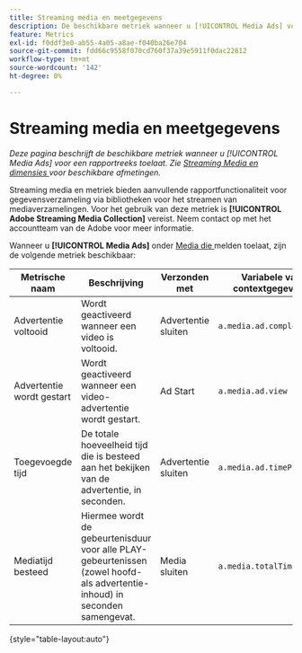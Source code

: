 ```yaml
---
title: Streaming media en meetgegevens
description: De beschikbare metriek wanneer u [!UICONTROL Media Ads] voor een rapportreeks toelaat.
feature: Metrics
exl-id: f0ddf3e0-ab55-4a05-a8ae-f040ba26e704
source-git-commit: fdd66c9558f070cd760f37a39e5911f0dac22612
workflow-type: tm+mt
source-wordcount: '142'
ht-degree: 0%

---
```


# Streaming media en meetgegevens

*Deze pagina beschrijft de beschikbare metriek wanneer u [!UICONTROL Media Ads] voor een rapportreeks toelaat. Zie [ Streaming Media en dimensies ](../dimensions/sm-ads.md) voor beschikbare afmetingen.*

Streaming media en metriek bieden aanvullende rapportfunctionaliteit voor gegevensverzameling via bibliotheken voor het streamen van mediaverzamelingen. Voor het gebruik van deze metriek is **[!UICONTROL Adobe Streaming Media Collection]** vereist. Neem contact op met het accountteam van de Adobe voor meer informatie.

Wanneer u **[!UICONTROL Media Ads]** onder [ Media die ](/help/admin/admin/c-manage-report-suites/c-edit-report-suites/media-management.md) melden toelaat, zijn de volgende metriek beschikbaar:

| Metrische naam | Beschrijving | Verzonden met | Variabele van contextgegevens |
| --- | --- | --- | --- |
| Advertentie voltooid | Wordt geactiveerd wanneer een video is voltooid. | Advertentie sluiten | `a.media.ad.complete` |
| Advertentie wordt gestart | Wordt geactiveerd wanneer een video-advertentie wordt gestart. | Ad Start | `a.media.ad.view` |
| Toegevoegde tijd | De totale hoeveelheid tijd die is besteed aan het bekijken van de advertentie, in seconden. | Advertentie sluiten | `a.media.ad.timePlayed` |
| Mediatijd besteed | Hiermee wordt de gebeurtenisduur voor alle PLAY-gebeurtenissen (zowel hoofd- als advertentie-inhoud) in seconden samengevat. | Media sluiten | `a.media.totalTimePlayed` |

{style="table-layout:auto"}
